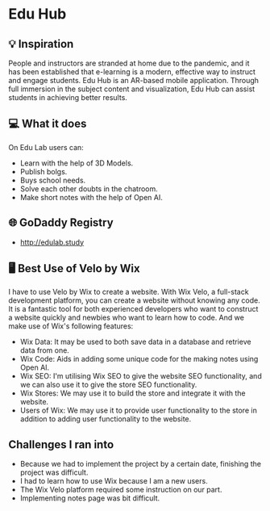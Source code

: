 # Edu Hub

## 💡 Inspiration

People and instructors are stranded at home due to the pandemic, and it has been established that e-learning is a modern, effective way to instruct and engage students. Edu Hub is an AR-based mobile application. Through full immersion in the subject content and visualization, Edu Hub can assist students in achieving better results.

## 💻 What it does

On Edu Lab users can:
- Learn with the help of 3D Models.
- Publish bolgs.
- Buys school needs.
- Solve each other doubts in the chatroom.
- Make short notes with the help of Open AI.

## 🌐 GoDaddy Registry
- http://edulab.study

## 🖥️ Best Use of Velo by Wix

I have to use Velo by Wix to create a website. With Wix Velo, a full-stack development platform, you can create a website without knowing any code. It is a fantastic tool for both experienced developers who want to construct a website quickly and newbies who want to learn how to code. And we make use of Wix's following features:
- Wix Data: It may be used to both save data in a database and retrieve data from one.
- Wix Code: Aids in adding some unique code for the making notes using Open AI.
- Wix SEO: I'm utilising Wix SEO to give the website SEO functionality, and we can also use it to give the store SEO functionality.
- Wix Stores: We may use it to build the store and integrate it with the website.
- Users of Wix: We may use it to provide user functionality to the store in addition to adding user functionality to the website.

## Challenges I ran into
- Because we had to implement the project by a certain date, finishing the project was difficult.
- I had to learn how to use Wix because I am a new users.
- The Wix Velo platform required some instruction on our part.
- Implementing notes page was bit difficult.